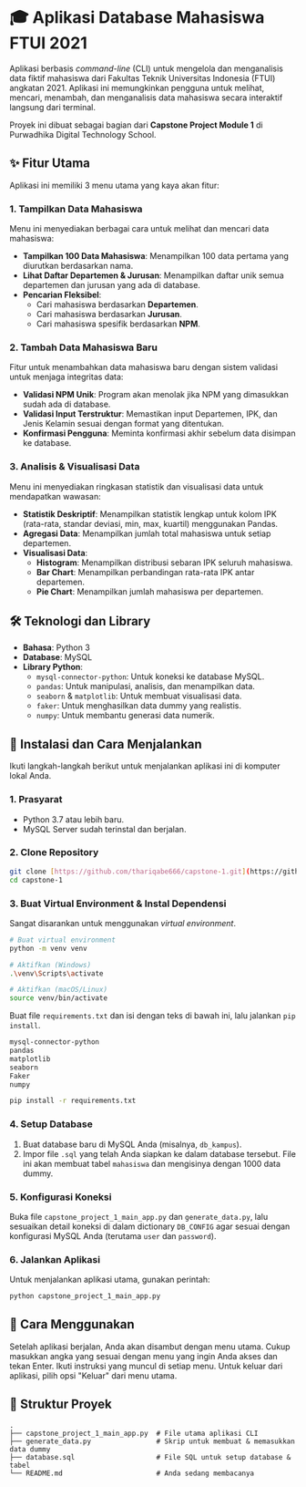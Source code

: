 # 🎓 Aplikasi Database Mahasiswa FTUI 2021

Aplikasi berbasis *command-line* (CLI) untuk mengelola dan menganalisis data fiktif mahasiswa dari Fakultas Teknik Universitas Indonesia (FTUI) angkatan 2021. Aplikasi ini memungkinkan pengguna untuk melihat, mencari, menambah, dan menganalisis data mahasiswa secara interaktif langsung dari terminal.

Proyek ini dibuat sebagai bagian dari **Capstone Project Module 1** di Purwadhika Digital Technology School.


## ✨ Fitur Utama

Aplikasi ini memiliki 3 menu utama yang kaya akan fitur:

### 1. Tampilkan Data Mahasiswa
Menu ini menyediakan berbagai cara untuk melihat dan mencari data mahasiswa:
* **Tampilkan 100 Data Mahasiswa**: Menampilkan 100 data pertama yang diurutkan berdasarkan nama.
* **Lihat Daftar Departemen & Jurusan**: Menampilkan daftar unik semua departemen dan jurusan yang ada di database.
* **Pencarian Fleksibel**:
    * Cari mahasiswa berdasarkan **Departemen**.
    * Cari mahasiswa berdasarkan **Jurusan**.
    * Cari mahasiswa spesifik berdasarkan **NPM**.

### 2. Tambah Data Mahasiswa Baru
Fitur untuk menambahkan data mahasiswa baru dengan sistem validasi untuk menjaga integritas data:
* **Validasi NPM Unik**: Program akan menolak jika NPM yang dimasukkan sudah ada di database.
* **Validasi Input Terstruktur**: Memastikan input Departemen, IPK, dan Jenis Kelamin sesuai dengan format yang ditentukan.
* **Konfirmasi Pengguna**: Meminta konfirmasi akhir sebelum data disimpan ke database.

### 3. Analisis & Visualisasi Data
Menu ini menyediakan ringkasan statistik dan visualisasi data untuk mendapatkan wawasan:
* **Statistik Deskriptif**: Menampilkan statistik lengkap untuk kolom IPK (rata-rata, standar deviasi, min, max, kuartil) menggunakan Pandas.
* **Agregasi Data**: Menampilkan jumlah total mahasiswa untuk setiap departemen.
* **Visualisasi Data**:
    * **Histogram**: Menampilkan distribusi sebaran IPK seluruh mahasiswa.
    * **Bar Chart**: Menampilkan perbandingan rata-rata IPK antar departemen.
    * **Pie Chart**: Menampilkan jumlah mahasiswa per departemen.

## 🛠️ Teknologi dan Library

* **Bahasa**: Python 3
* **Database**: MySQL
* **Library Python**:
    * `mysql-connector-python`: Untuk koneksi ke database MySQL.
    * `pandas`: Untuk manipulasi, analisis, dan menampilkan data.
    * `seaborn` & `matplotlib`: Untuk membuat visualisasi data.
    * `faker`: Untuk menghasilkan data dummy yang realistis.
    * `numpy`: Untuk membantu generasi data numerik.

## 🚀 Instalasi dan Cara Menjalankan

Ikuti langkah-langkah berikut untuk menjalankan aplikasi ini di komputer lokal Anda.

### 1. Prasyarat
* Python 3.7 atau lebih baru.
* MySQL Server sudah terinstal dan berjalan.

### 2. Clone Repository
```bash
git clone [https://github.com/thariqabe666/capstone-1.git](https://github.com/thariqabe666/capstone-1.git)
cd capstone-1
```

### 3. Buat Virtual Environment & Instal Dependensi
Sangat disarankan untuk menggunakan *virtual environment*.

```bash
# Buat virtual environment
python -m venv venv

# Aktifkan (Windows)
.\venv\Scripts\activate

# Aktifkan (macOS/Linux)
source venv/bin/activate
```
Buat file `requirements.txt` dan isi dengan teks di bawah ini, lalu jalankan `pip install`.
```txt
mysql-connector-python
pandas
matplotlib
seaborn
Faker
numpy
```
```bash
pip install -r requirements.txt
```

### 4. Setup Database
1.  Buat database baru di MySQL Anda (misalnya, `db_kampus`).
2.  Impor file `.sql` yang telah Anda siapkan ke dalam database tersebut. File ini akan membuat tabel `mahasiswa` dan mengisinya dengan 1000 data dummy.

### 5. Konfigurasi Koneksi
Buka file `capstone_project_1_main_app.py` dan `generate_data.py`, lalu sesuaikan detail koneksi di dalam dictionary `DB_CONFIG` agar sesuai dengan konfigurasi MySQL Anda (terutama `user` dan `password`).

### 6. Jalankan Aplikasi
Untuk menjalankan aplikasi utama, gunakan perintah:
```bash
python capstone_project_1_main_app.py
```

## 📖 Cara Menggunakan
Setelah aplikasi berjalan, Anda akan disambut dengan menu utama. Cukup masukkan angka yang sesuai dengan menu yang ingin Anda akses dan tekan Enter. Ikuti instruksi yang muncul di setiap menu. Untuk keluar dari aplikasi, pilih opsi "Keluar" dari menu utama.

## 📂 Struktur Proyek
```
.
├── capstone_project_1_main_app.py  # File utama aplikasi CLI
├── generate_data.py                # Skrip untuk membuat & memasukkan data dummy
├── database.sql                    # File SQL untuk setup database & tabel
└── README.md                       # Anda sedang membacanya
```
